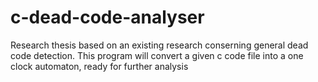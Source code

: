 # c-dead-code-analyser
 Research thesis based on an existing research conserning general dead code detection. This program will convert a given c code file into a one clock automaton, ready for further analysis
